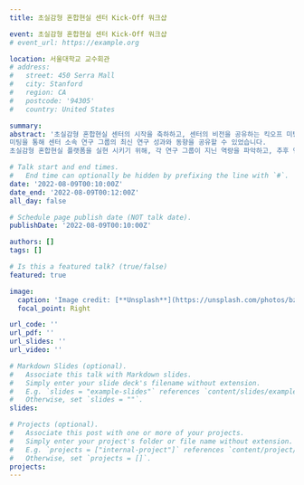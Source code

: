 ```yaml
---
title: 초실감형 혼합현실 센터 Kick-Off 워크샵

event: 초실감형 혼합현실 센터 Kick-Off 워크샵
# event_url: https://example.org

location: 서울대학교 교수회관
# address:
#   street: 450 Serra Mall
#   city: Stanford
#   region: CA
#   postcode: '94305'
#   country: United States

summary: 
abstract: '초실감형 혼합현실 센터의 시작을 축하하고, 센터의 비전을 공유하는 킥오프 미팅을 마련하였습니다. 
미팅을 통해 센터 소속 연구 그룹의 최신 연구 성과와 동향을 공유할 수 있었습니다. 
초실감형 혼합현실 플랫폼을 실현 시키기 위해, 각 연구 그룹이 지닌 역량을 파악하고, 추후 연구 협력을 위한 발판을 마련하였습니다.'

# Talk start and end times.
#   End time can optionally be hidden by prefixing the line with `#`.
date: '2022-08-09T00:10:00Z'
date_end: '2022-08-09T00:12:00Z'
all_day: false

# Schedule page publish date (NOT talk date).
publishDate: '2022-08-09T00:10:00Z'

authors: []
tags: []

# Is this a featured talk? (true/false)
featured: true

image:
  caption: 'Image credit: [**Unsplash**](https://unsplash.com/photos/bzdhc5b3Bxs)'
  focal_point: Right

url_code: ''
url_pdf: ''
url_slides: ''
url_video: ''

# Markdown Slides (optional).
#   Associate this talk with Markdown slides.
#   Simply enter your slide deck's filename without extension.
#   E.g. `slides = "example-slides"` references `content/slides/example-slides.md`.
#   Otherwise, set `slides = ""`.
slides:

# Projects (optional).
#   Associate this post with one or more of your projects.
#   Simply enter your project's folder or file name without extension.
#   E.g. `projects = ["internal-project"]` references `content/project/deep-learning/index.md`.
#   Otherwise, set `projects = []`.
projects:
---
```


